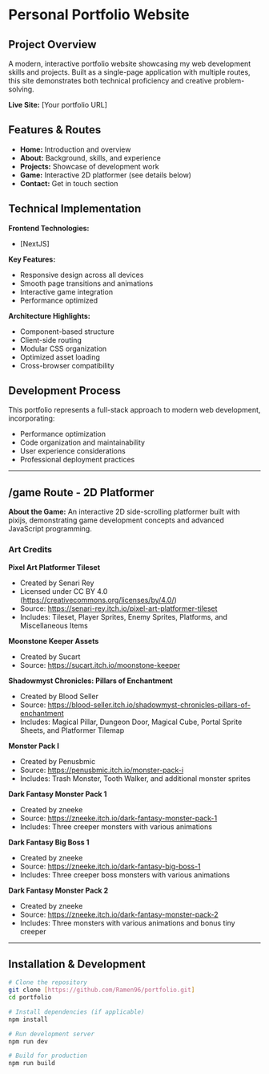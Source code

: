 # Personal Portfolio Website

## Project Overview

A modern, interactive portfolio website showcasing my web development skills and projects. Built as a single-page application with multiple routes, this site demonstrates both technical proficiency and creative problem-solving.

**Live Site:** [Your portfolio URL]

## Features & Routes

- **Home:** Introduction and overview
- **About:** Background, skills, and experience
- **Projects:** Showcase of development work
- **Game:** Interactive 2D platformer (see details below)
- **Contact:** Get in touch section

## Technical Implementation

**Frontend Technologies:**
- [NextJS]

**Key Features:**
- Responsive design across all devices
- Smooth page transitions and animations
- Interactive game integration
- Performance optimized

**Architecture Highlights:**
- Component-based structure
- Client-side routing
- Modular CSS organization
- Optimized asset loading
- Cross-browser compatibility

## Development Process

This portfolio represents a full-stack approach to modern web development, incorporating:
- Performance optimization
- Code organization and maintainability
- User experience considerations
- Professional deployment practices

---

## /game Route - 2D Platformer

**About the Game:**
An interactive 2D side-scrolling platformer built with pixijs, demonstrating game development concepts and advanced JavaScript programming.

### Art Credits

**Pixel Art Platformer Tileset**
- Created by Senari Rey
- Licensed under CC BY 4.0 (https://creativecommons.org/licenses/by/4.0/)
- Source: https://senari-rey.itch.io/pixel-art-platformer-tileset
- Includes: Tileset, Player Sprites, Enemy Sprites, Platforms, and Miscellaneous Items

**Moonstone Keeper Assets**
- Created by Sucart
- Source: https://sucart.itch.io/moonstone-keeper

**Shadowmyst Chronicles: Pillars of Enchantment**
- Created by Blood Seller
- Source: https://blood-seller.itch.io/shadowmyst-chronicles-pillars-of-enchantment
- Includes: Magical Pillar, Dungeon Door, Magical Cube, Portal Sprite Sheets, and Platformer Tilemap

**Monster Pack I**
- Created by Penusbmic
- Source: https://penusbmic.itch.io/monster-pack-i
- Includes: Trash Monster, Tooth Walker, and additional monster sprites

**Dark Fantasy Monster Pack 1**
- Created by zneeke
- Source: https://zneeke.itch.io/dark-fantasy-monster-pack-1
- Includes: Three creeper monsters with various animations

**Dark Fantasy Big Boss 1**
- Created by zneeke
- Source: https://zneeke.itch.io/dark-fantasy-big-boss-1
- Includes: Three creeper boss monsters with various animations

**Dark Fantasy Monster Pack 2**
- Created by zneeke
- Source: https://zneeke.itch.io/dark-fantasy-monster-pack-2
- Includes: Three monsters with various animations and bonus tiny creeper

---

## Installation & Development
```bash
# Clone the repository
git clone [https://github.com/Ramen96/portfolio.git]
cd portfolio

# Install dependencies (if applicable)
npm install

# Run development server
npm run dev

# Build for production
npm run build
```
